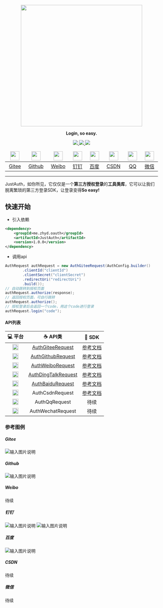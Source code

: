 <p align="center">
	<a href="https://www.justauth.cn/"><img src="https://gitee.com/yadong.zhang/static/raw/master/JustAuth/logo.png" width="400"></a>
</p>
<p align="center">
	<strong>Login, so easy.</strong>
</p>
<p align="center">
	<a target="_blank" href="https://search.maven.org/search?q=g:%22me.zhyd%22%20AND%20a:%22JustAuth%22">
		<img src="https://img.shields.io/badge/Maven Central-1.0.0-blue.svg" ></img>
	</a>
	<a target="_blank" href="https://gitee.com/yadong.zhang/JustAuth/blob/master/LICENSE">
		<img src="https://img.shields.io/badge/License-GPL%20v3-yellow.svg" ></img>
	</a>
	<a target="_blank" href="https://www.oracle.com/technetwork/java/javase/downloads/index.html">
		<img src="https://img.shields.io/badge/JDK-1.8+-green.svg" ></img>
	</a>
</p>

<center>
    <table>
        <thead>
            <tr>
                <td align="center" width="200"><a href="https://gitee.com/"><img src="https://gitee.com/logo_icon.png" width="30"></a></td>
                <td align="center" width="200"><a href="https://github.com"><img src="https://gitee.com/yadong.zhang/static/raw/master/JustAuth/github.png" width="30"></a></td>
                <td align="center" width="200"><a href="https://weibo.com"><img src="https://gitee.com/yadong.zhang/static/raw/master/JustAuth/weibo.png" width="30"></a></td>
                <td align="center" width="200"><a href="https://www.dingtalk.com"><img src="https://gitee.com/yadong.zhang/static/raw/master/JustAuth/dingding.png" width="30"></a></td>
                <td align="center" width="200"><a href="https://www.dingtalk.com"><img src="https://gitee.com/yadong.zhang/static/raw/master/JustAuth/baidu.png" width="30"></a></td>
                <td align="center" width="200"><a href="https://www.csdn.net/"><img src="https://gitee.com/yadong.zhang/static/raw/master/JustAuth/csdn.png" width="30"></a></td>
                <td align="center" width="200"><a href="https://connect.qq.com/devuser.html#/"><img src="https://gitee.com/yadong.zhang/static/raw/master/JustAuth/qq.png" width="30"></a></td>
                <td align="center" width="200"><a href="https://mp.weixin.qq.com/cgi-bin/loginpage?t=wxm2-login&lang=zh_CN"><img src="https://gitee.com/yadong.zhang/static/raw/master/JustAuth/wechats.png" width="30"></a></td>
            </tr>
        </thead>
        <tbody>
            <tr>
                <td align="center" width="200"><a href="#Gitee">Gitee</a></td>
                <td align="center" width="200"><a href="#Github">Github</a></td>
                <td align="center" width="200"><a href="#Weibo">Weibo</a></td>
                <td align="center" width="200"><a href="#钉钉">钉钉</a></td>
                <td align="center" width="200"><a href="#百度">百度</a></td>
                <td align="center" width="200"><a href="#CSDN">CSDN</a></td>
                <td align="center" width="200"><a href="#QQ">QQ</a></td>
                <td align="center" width="200"><a href="#微信">微信</a></td>
            </tr>
        </tbody>
    </table>
</center>

-------------------------------------------------------------------------------



JustAuth，如你所见，它仅仅是一个**第三方授权登录**的**工具类库**，它可以让我们脱离繁琐的第三方登录SDK，让登录变得**So easy!**

## 快速开始
- 引入依赖
```xml
<dependency>
    <groupId>me.zhyd.oauth</groupId>
    <artifactId>JustAuth</artifactId>
    <version>1.0.0</version>
</dependency>
```
- 调用api
```java
AuthRequest authRequest = new AuthGiteeRequest(AuthConfig.builder()
        .clientId("clientId")
        .clientSecret("clientSecret")
        .redirectUri("redirectUri")
        .build());
// 自动跳转到授权页面
authRequest.authorize(response);
// 返回授权页面，可自行跳转
authRequest.authorize();
// 授权登录后会返回一个code，用这个code进行登录
authRequest.login("code");
```

#### API列表
|  :computer: 平台  |  :coffee: API类  |  :page_facing_up: SDK  |
|:------:|:-------:|:-------:|
|  <img src="https://gitee.com/logo_icon.png" width="20">  |  [AuthGiteeRequest](https://gitee.com/yadong.zhang/JustAuth/blob/master/src/main/java/me/zhyd/oauth/request/AuthGiteeRequest.java)  | [参考文档](https://github.com/settings/developers) |
|  <img src="https://gitee.com/yadong.zhang/static/raw/master/JustAuth/github.png" width="20">  |  [AuthGithubRequest](https://gitee.com/yadong.zhang/JustAuth/blob/master/src/main/java/me/zhyd/oauth/request/AuthGiteeRequest.java)  | [参考文档](https://gitee.com/api/v5/oauth_doc#list_1)  |
|  <img src="https://gitee.com/yadong.zhang/static/raw/master/JustAuth/weibo.png" width="20">  |  [AuthWeiboRequest](https://gitee.com/yadong.zhang/JustAuth/blob/master/src/main/java/me/zhyd/oauth/request/AuthGiteeRequest.java)  |  [参考文档](https://open.weibo.com/apps)  |
|  <img src="https://gitee.com/yadong.zhang/static/raw/master/JustAuth/dingding.png" width="20">  |  [AuthDingTalkRequest](https://gitee.com/yadong.zhang/JustAuth/blob/master/src/main/java/me/zhyd/oauth/request/AuthDingTalkRequest.java)  |  [参考文档](https://open-doc.dingtalk.com/microapp/serverapi2/kymkv6)  |
|  <img src="https://gitee.com/yadong.zhang/static/raw/master/JustAuth/baidu.png" width="20">  |  [AuthBaiduRequest](https://gitee.com/yadong.zhang/JustAuth/blob/master/src/main/java/me/zhyd/oauth/request/AuthBaiduRequest.java)  |  [参考文档](https://developer.baidu.com/)  |
|  <img src="https://gitee.com/yadong.zhang/static/raw/master/JustAuth/csdn.png" width="20">  |  AuthCsdnRequest  |  [参考文档](https://connect.qq.com/)  |
|  <img src="https://gitee.com/yadong.zhang/static/raw/master/JustAuth/qq.png" width="20">  |  AuthQqRequest  |  待续  |
|  <img src="https://gitee.com/yadong.zhang/static/raw/master/JustAuth/wechats.png" width="20">  |  AuthWechatRequest  |  待续  |

### 参考图例

##### Gitee

![输入图片说明](https://images.gitee.com/uploads/images/2019/0220/141459_bab67c9a_784199.png "gitee.png")

##### Github

![输入图片说明](https://images.gitee.com/uploads/images/2019/0220/141510_eaae5c8a_784199.png "github.png")

##### Weibo

待续

##### 钉钉

![输入图片说明](https://images.gitee.com/uploads/images/2019/0220/141534_251721b6_784199.png "dingding.png")
![输入图片说明](https://images.gitee.com/uploads/images/2019/0220/141546_51ee1fc6_784199.jpeg "dingding.jpg")

##### 百度

![输入图片说明](https://images.gitee.com/uploads/images/2019/0220/141600_e796c8cf_784199.png "baidu.png")

##### CSDN

待续

##### 微信

待续
